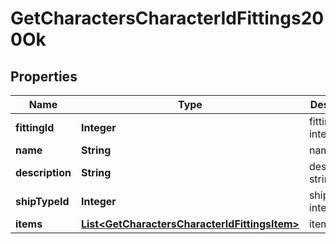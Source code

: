 
# GetCharactersCharacterIdFittings200Ok

## Properties
Name | Type | Description | Notes
------------ | ------------- | ------------- | -------------
**fittingId** | **Integer** | fitting_id integer | 
**name** | **String** | name string | 
**description** | **String** | description string | 
**shipTypeId** | **Integer** | ship_type_id integer | 
**items** | [**List&lt;GetCharactersCharacterIdFittingsItem&gt;**](GetCharactersCharacterIdFittingsItem.md) | items array | 



